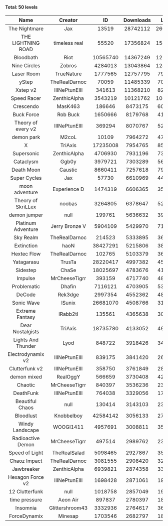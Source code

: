 #### Total: 50 levels

| Name | Creator | ID | Downloads | Likes |
|:---:|:---:|:---:|:---:|:---:|
| The Nightmare | Jax | 13519 | 28742112 | 2602079
| THE LIGHTNING ROAD | timeless real | 55520 | 17356824 | 1542175
| Bloodbath | Riot | 10565740 | 14367249 | 1271741
| Nine Circles | Zobros | 4284013 | 13043864 | 1282946
| Laser Room | TrueNature | 1777565 | 12757795 | 790180
| yStep | TheRealDarnoc | 70059 | 11485339 | 702356
| Xstep v2 | IIINePtunEIII | 341613 | 11368210 | 823765
| Speed Racer | ZenthicAlpha | 3543219 | 10121762 | 1066915
| Crescendo | MasK463 | 186646 | 8473175 | 609123
| Buck Force | Rob Buck | 1650666 | 8179768 | 411997
| Theory of every v2 | IIINePtunEIII | 369294 | 8070767 | 525203
| demon park | M2coL | 10109 | 7964272 | 477511
| X | TriAxis | 17235008 | 7954765 | 855235
| Supersonic | ZenthicAlpha | 4706930 | 7931196 | 739471
| Cataclysm | Ggb0y | 3979721 | 7303289 | 567306
| Death Moon  | Caustic | 8660411 | 7257618 | 799389
| Super Cycles | Jax | 57730 | 6610969 | 446837
| moon adventure | Experience D | 1474319 | 6606365 | 353551
| Theory of SkriLLex | noobas | 3264805 | 6378647 | 525768
| demon jumper | null | 199761 | 5636632 | 391017
| Platinum Adventure | Jerry Bronze V | 5904109 | 5429970 | 718357
| Sky Realm | TheRealDarnoc | 214523 | 5333895 | 364471
| Extinction | haoN | 38427291 | 5215806 | 382155
| Hextec Flow | TheRealDarnoc | 102765 | 5103379 | 362917
| Yatagarasu  | TrusTa | 28220417 | 4997382 | 452083
| Sidestep | ChaSe | 18025697 | 4783676 | 411181
| Impulse | MrCheeseTigrr | 393159 | 4717740 | 486672
| Problematic | Dhafin | 7116121 | 4703905 | 537677
| DeCode | Rek3dge | 2997354 | 4552362 | 483404
| Sonic Wave | lSunix | 26681070 | 4508766 | 318345
| Extreme Fantasy | IRabb2tI | 135561 | 4365638 | 301475
| Dear Nostalgists | TriAxis | 18735780 | 4133052 | 497766
| Lights And Thunder | Lyod | 848722 | 3918426 | 347046
| Electrodynamix v2 | IIINePtunEIII | 839175 | 3841420 | 261189
| Clutterfunk v2 | IIINePtunEIII | 358750 | 3761849 | 284623
| demon mixed | RealOggY | 566659 | 3730408 | 425700
| Chaotic | MrCheeseTigrr | 840397 | 3536236 | 231416
| DeathFunk | IIINePtunEIII | 764038 | 3329056 | 170909
| Beautiful Chaos | null | 130414 | 3143103 | 234986
| Bloodlust | Knobbelboy | 42584142 | 3056133 | 278259
| Windy Landscape | WOOGI1411 | 4957691 | 3008811 | 351960
| Radioactive Demon | MrCheeseTigrr | 497514 | 2989762 | 239096
| Speed of Light | TheRealSalad | 5098465 | 2927867 | 353251
| Chaoz Impact | TheRealDarnoc | 3081555 | 2908420 | 322426
| Jawbreaker | ZenthicAlpha | 6939821 | 2874358 | 339955
| Hexagon Force v2 | IIINePtunEIII | 1698428 | 2871061 | 193967
| 12 Clutterfunk | null | 1018758 | 2857049 | 194111
| time pressure | Aeon Air | 897837 | 2780397 | 187401
| Insomnia | Glittershroom43 | 3332936 | 2764617 | 360768
| ForceDynamix | Minesap | 1703546 | 2682797 | 181554
